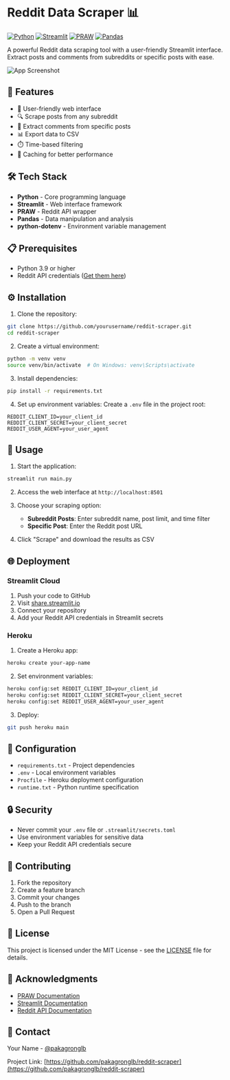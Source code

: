 # Reddit Data Scraper 📊

[![Python](https://img.shields.io/badge/Python-3.9+-blue.svg)](https://www.python.org)
[![Streamlit](https://img.shields.io/badge/Streamlit-1.29.0-FF4B4B.svg)](https://streamlit.io)
[![PRAW](https://img.shields.io/badge/PRAW-7.7.1-orange.svg)](https://praw.readthedocs.io)
[![Pandas](https://img.shields.io/badge/Pandas-2.1.1-150458.svg)](https://pandas.pydata.org)

A powerful Reddit data scraping tool with a user-friendly Streamlit interface. Extract posts and comments from subreddits or specific posts with ease.

![App Screenshot](screenshot.png)

## 🚀 Features

- 📱 User-friendly web interface
- 🔍 Scrape posts from any subreddit
- 💬 Extract comments from specific posts
- 📊 Export data to CSV
- ⏱️ Time-based filtering
- 🔄 Caching for better performance

## 🛠️ Tech Stack

- **Python** - Core programming language
- **Streamlit** - Web interface framework
- **PRAW** - Reddit API wrapper
- **Pandas** - Data manipulation and analysis
- **python-dotenv** - Environment variable management

## 📋 Prerequisites

- Python 3.9 or higher
- Reddit API credentials ([Get them here](https://www.reddit.com/prefs/apps))

## ⚙️ Installation

1. Clone the repository:
```bash
git clone https://github.com/yourusername/reddit-scraper.git
cd reddit-scraper
```

2. Create a virtual environment:
```bash
python -m venv venv
source venv/bin/activate  # On Windows: venv\Scripts\activate
```

3. Install dependencies:
```bash
pip install -r requirements.txt
```

4. Set up environment variables:
Create a `.env` file in the project root:
```env
REDDIT_CLIENT_ID=your_client_id
REDDIT_CLIENT_SECRET=your_client_secret
REDDIT_USER_AGENT=your_user_agent
```

## 🚀 Usage

1. Start the application:
```bash
streamlit run main.py
```

2. Access the web interface at `http://localhost:8501`

3. Choose your scraping option:
   - **Subreddit Posts**: Enter subreddit name, post limit, and time filter
   - **Specific Post**: Enter the Reddit post URL

4. Click "Scrape" and download the results as CSV

## 🌐 Deployment

### Streamlit Cloud

1. Push your code to GitHub
2. Visit [share.streamlit.io](https://share.streamlit.io)
3. Connect your repository
4. Add your Reddit API credentials in Streamlit secrets

### Heroku

1. Create a Heroku app:
```bash
heroku create your-app-name
```

2. Set environment variables:
```bash
heroku config:set REDDIT_CLIENT_ID=your_client_id
heroku config:set REDDIT_CLIENT_SECRET=your_client_secret
heroku config:set REDDIT_USER_AGENT=your_user_agent
```

3. Deploy:
```bash
git push heroku main
```

## 📝 Configuration

- `requirements.txt` - Project dependencies
- `.env` - Local environment variables
- `Procfile` - Heroku deployment configuration
- `runtime.txt` - Python runtime specification

## 🔒 Security

- Never commit your `.env` file or `.streamlit/secrets.toml`
- Use environment variables for sensitive data
- Keep your Reddit API credentials secure

## 🤝 Contributing

1. Fork the repository
2. Create a feature branch
3. Commit your changes
4. Push to the branch
5. Open a Pull Request

## 📄 License

This project is licensed under the MIT License - see the [LICENSE](LICENSE) file for details.

## 👏 Acknowledgments

- [PRAW Documentation](https://praw.readthedocs.io/)
- [Streamlit Documentation](https://docs.streamlit.io/)
- [Reddit API Documentation](https://www.reddit.com/dev/api/)

## 📧 Contact

Your Name - [@pakagronglb](https://twitter.com/pakagronglb)

Project Link: [https://github.com/pakagronglb/reddit-scraper](https://github.com/pakagronglb/reddit-scraper)